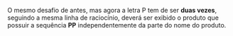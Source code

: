 O mesmo desafio de antes, mas agora a letra P tem de ser **duas vezes**, seguindo a mesma linha de raciocínio, deverá ser exibido o produto que possuir a sequência **PP** independentemente da parte do nome do produto.